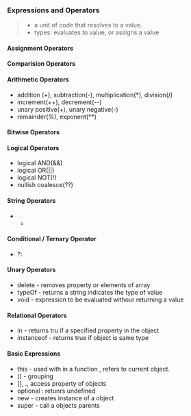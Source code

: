 ### Expressions and Operators
> - a unit of code that resolves to a value.
> - types: evaluates to value, or assigns a value

#### Assignment Operators
#### Comparision Operators
#### Arithmetic Operators
 - addition (+), subtraction(-), multiplication(*), division(/)
 - increment(++), decrement(--)
 - unary positive(+), unary negative(-)
 - remainder(%), exponent(**)
#### Bitwise Operators
#### Logical Operators
- logical AND(&&)
- logical OR(||)
- logical NOT(!)
- nullish coalesce(??)
#### String Operators
- +
#### Conditional / Ternary Operator
- ?:

#### Unary Operators
- delete - removes property or elements of array
- typeOf - returns a string indicates the type of value
- void - expression to be evaluated withour returning a value

#### Relational Operators
- in - returns tru if a specified property in the object
- instanceof - returns true if object is same type

#### Basic Expressions
- this - used with in a function , refers to current object.
- () - grouping
- [], ., access property of objects
- optional : retunrs undefined
- new - creates instance of a object
- super - call a objects parents
